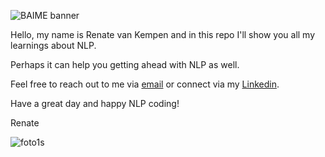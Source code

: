 ﻿![BAIME banner](https://user-images.githubusercontent.com/47600826/89530907-9b3f6480-d7ef-11ea-9849-27617f6025cf.png)Hello, my name is Renate van Kempen and in this repo I'll show you all my learnings about NLP.Perhaps it can help you getting ahead with NLP as well. Feel free to reach out to me via [email](renate@baime.nl) or connect via my [Linkedin](https://www.linkedin.com/in/renatevankempen/). Have a great day and happy NLP coding!Renate![foto1s](https://user-images.githubusercontent.com/47600826/73173281-4f578880-4105-11ea-8862-4c54a530e7f4.jpg)